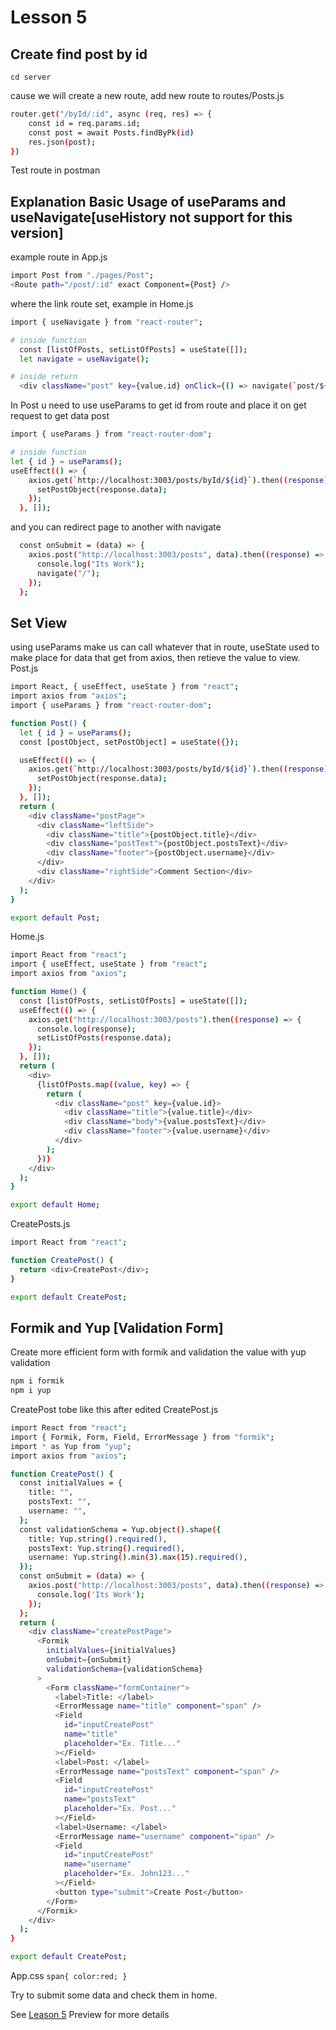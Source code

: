 # Lesson 5

## Create find post by id

`cd server`

cause we will create a new route, add new route to routes/Posts.js

```bash
router.get("/byId/:id", async (req, res) => {
    const id = req.params.id;
    const post = await Posts.findByPk(id)
    res.json(post);
})
```

Test route in postman

## Explanation Basic Usage of useParams and useNavigate[useHistory not support for this version]

example route in App.js

```bash
import Post from "./pages/Post";
<Route path="/post/:id" exact Component={Post} />
```

where the link route set, example in Home.js

```bash
import { useNavigate } from "react-router";

# inside function
  const [listOfPosts, setListOfPosts] = useState([]);
  let navigate = useNavigate();

# inside return
  <div className="post" key={value.id} onClick={() => navigate(`post/${value.id}`)} >
```

In Post u need to use useParams to get id from route and place it on get request to get data post

```bash
import { useParams } from "react-router-dom";

# inside function
let { id } = useParams();
useEffect(() => {
    axios.get(`http://localhost:3003/posts/byId/${id}`).then((response) => {
      setPostObject(response.data);
    });
  }, []);
```

and you can redirect page to another with navigate

```bash
  const onSubmit = (data) => {
    axios.post("http://localhost:3003/posts", data).then((response) => {
      console.log("Its Work");
      navigate("/");
    });
  };
```

## Set View

using useParams make us can call whatever that in route, useState used to make place for data that get from axios,
then retieve the value to view.
Post.js

```bash
import React, { useEffect, useState } from "react";
import axios from "axios";
import { useParams } from "react-router-dom";

function Post() {
  let { id } = useParams();
  const [postObject, setPostObject] = useState({});

  useEffect(() => {
    axios.get(`http://localhost:3003/posts/byId/${id}`).then((response) => {
      setPostObject(response.data);
    });
  }, []);
  return (
    <div className="postPage">
      <div className="leftSide">
        <div className="title">{postObject.title}</div>
        <div className="postText">{postObject.postsText}</div>
        <div className="footer">{postObject.username}</div>
      </div>
      <div className="rightSide">Comment Section</div>
    </div>
  );
}

export default Post;
```

Home.js

```bash
import React from "react";
import { useEffect, useState } from "react";
import axios from "axios";

function Home() {
  const [listOfPosts, setListOfPosts] = useState([]);
  useEffect(() => {
    axios.get("http://localhost:3003/posts").then((response) => {
      console.log(response);
      setListOfPosts(response.data);
    });
  }, []);
  return (
    <div>
      {listOfPosts.map((value, key) => {
        return (
          <div className="post" key={value.id}>
            <div className="title">{value.title}</div>
            <div className="body">{value.postsText}</div>
            <div className="footer">{value.username}</div>
          </div>
        );
      })}
    </div>
  );
}

export default Home;
```

CreatePosts.js

```bash
import React from "react";

function CreatePost() {
  return <div>CreatePost</div>;
}

export default CreatePost;
```

## Formik and Yup [Validation Form]

Create more efficient form with formik and validation the value with yup validation

```bash
npm i formik
npm i yup
```

CreatePost tobe like this after edited
CreatePost.js

```bash
import React from "react";
import { Formik, Form, Field, ErrorMessage } from "formik";
import * as Yup from "yup";
import axios from "axios";

function CreatePost() {
  const initialValues = {
    title: "",
    postsText: "",
    username: "",
  };
  const validationSchema = Yup.object().shape({
    title: Yup.string().required(),
    postsText: Yup.string().required(),
    username: Yup.string().min(3).max(15).required(),
  });
  const onSubmit = (data) => {
    axios.post("http://localhost:3003/posts", data).then((response) => {
      console.log('Its Work');
    });
  };
  return (
    <div className="createPostPage">
      <Formik
        initialValues={initialValues}
        onSubmit={onSubmit}
        validationSchema={validationSchema}
      >
        <Form className="formContainer">
          <label>Title: </label>
          <ErrorMessage name="title" component="span" />
          <Field
            id="inputCreatePost"
            name="title"
            placeholder="Ex. Title..."
          ></Field>
          <label>Post: </label>
          <ErrorMessage name="postsText" component="span" />
          <Field
            id="inputCreatePost"
            name="postsText"
            placeholder="Ex. Post..."
          ></Field>
          <label>Username: </label>
          <ErrorMessage name="username" component="span" />
          <Field
            id="inputCreatePost"
            name="username"
            placeholder="Ex. John123..."
          ></Field>
          <button type="submit">Create Post</button>
        </Form>
      </Formik>
    </div>
  );
}

export default CreatePost;
```

App.css
`span{ color:red; }`

Try to submit some data and check them in home.

See [Leason 5](https://lesson2.com) Preview for more details
